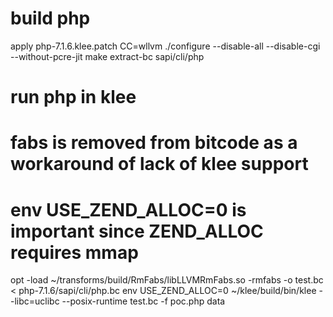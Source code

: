# build php
apply php-7.1.6.klee.patch
CC=wllvm ./configure --disable-all --disable-cgi --without-pcre-jit
make
extract-bc sapi/cli/php
# run php in klee
# fabs is removed from bitcode as a workaround of lack of klee support
# env USE_ZEND_ALLOC=0 is important since ZEND_ALLOC requires mmap
opt -load ~/transforms/build/RmFabs/libLLVMRmFabs.so -rmfabs -o test.bc < php-7.1.6/sapi/cli/php.bc
env USE_ZEND_ALLOC=0 ~/klee/build/bin/klee --libc=uclibc --posix-runtime test.bc -f poc.php data
